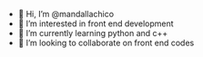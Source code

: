 - 👋 Hi, I’m @mandallachico
- 👀 I’m interested in front end development 
- 🌱 I’m currently learning python and c++
- 💞️ I’m looking to collaborate on front end codes

<!---
mandallachico/mandallachico is a ✨ special ✨ repository because its `README.md` (this file) appears on your GitHub profile.
You can click the Preview link to take a look at your changes.
--->
